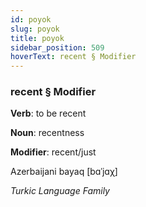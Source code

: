 ```yaml
---
id: poyok
slug: poyok
title: poyok
sidebar_position: 509
hoverText: recent § Modifier
---
```


### recent § Modifier

**Verb**: to be recent

**Noun**: recentness

**Modifier**: recent/just

Azerbaijani bayaq [bɑˈjɑχ]

*Turkic Language Family*